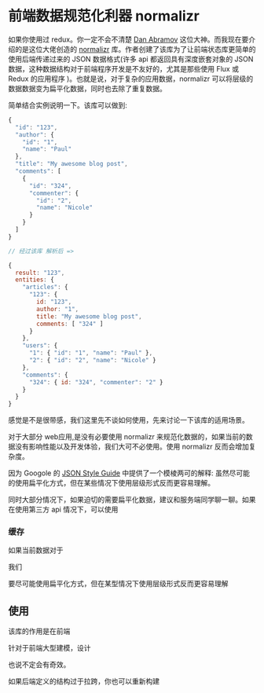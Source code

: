 # 前端数据规范化利器 normalizr

如果你使用过 redux。你一定不会不清楚 [Dan Abramov](http://github.com/gaearon) 这位大神。而我现在要介绍的是这位大佬创造的 [normalizr](https://github.com/paularmstrong/normalizr) 库。作者创建了该库为了让前端状态库更简单的使用后端传递过来的 JSON 数据格式(许多 api 都返回具有深度嵌套对象的 JSON 数据，这种数据结构对于前端程序开发是不友好的，尤其是那些使用 Flux 或 Redux 的应用程序 )。也就是说，对于复杂的应用数据，normalizr 可以将层级的数据数据变为扁平化数据，同时也去除了重复数据。

简单结合实例说明一下。该库可以做到:

```js
{
  "id": "123",
  "author": {
    "id": "1",
    "name": "Paul"
  },
  "title": "My awesome blog post",
  "comments": [
    {
      "id": "324",
      "commenter": {
        "id": "2",
        "name": "Nicole"
      }
    }
  ]
}

// 经过该库 解析后 => 

{
  result: "123",
  entities: {
    "articles": {
      "123": {
        id: "123",
        author: "1",
        title: "My awesome blog post",
        comments: [ "324" ]
      }
    },
    "users": {
      "1": { "id": "1", "name": "Paul" },
      "2": { "id": "2", "name": "Nicole" }
    },
    "comments": {
      "324": { id: "324", "commenter": "2" }
    }
  }
}
```

感觉是不是很带感，我们这里先不谈如何使用，先来讨论一下该库的适用场景。

对于大部分 web应用,是没有必要使用 normalizr 来规范化数据的，如果当前的数据没有影响性能以及开发体验，我们大可不必使用。使用 normalizr 反而会增加复杂度。

因为 Googole 的 [JSON Style Guide](https://google.github.io/styleguide/jsoncstyleguide.xml#Flattened_data_vs_Structured_Hierarchy) 中提供了一个模棱两可的解释: 虽然尽可能的使用扁平化方式，但在某些情况下使用层级形式反而更容易理解。

同时大部分情况下，如果迫切的需要扁平化数据，建议和服务端同学聊一聊。如果在使用第三方 api 情况下，可以使用

### 缓存

如果当前数据对于



我们

要尽可能使用扁平化方式，但在某型情况下使用层级形式反而更容易理解

## 使用

该库的作用是在前端

针对于前端大型建模，设计

也说不定会有奇效。



如果后端定义的结构过于拉跨，你也可以重新构建


